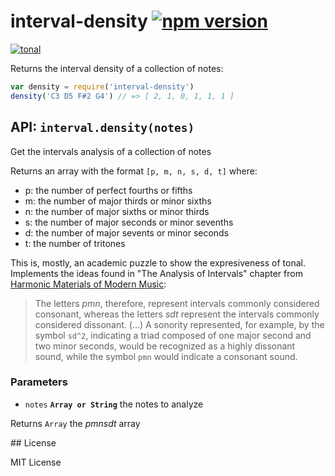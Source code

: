 # interval-density [![npm version](https://img.shields.io/npm/v/interval-density.svg)](https://www.npmjs.com/package/interval-density)

[![tonal](https://img.shields.io/badge/tonal-interval--density-yellow.svg)](https://www.npmjs.com/browse/keyword/tonal)

Returns the interval density of a collection of notes:

```js
var density = require('interval-density')
density('C3 D5 F#2 G4') // => [ 2, 1, 0, 1, 1, 1 ]
```


## API: `interval.density(notes)`

Get the intervals analysis of a collection of notes

Returns an array with the format `[p, m, n, s, d, t]` where:

- p: the number of perfect fourths or fifths
- m: the number of major thirds or minor sixths
- n: the number of major sixths or minor thirds
- s: the number of major seconds or minor sevenths
- d: the number of major sevents or minor seconds
- t: the number of tritones

This is, mostly, an academic puzzle to show the expresiveness of tonal.
Implements the ideas found in "The Analysis of Intervals" chapter from
[Harmonic Materials of Modern Music]():

> The letters _pmn_, therefore, represent intervals commonly considered
consonant, whereas the letters _sdt_ represent the intervals commonly
considered dissonant. (...) A sonority represented, for example, by the
symbol `sd^2`, indicating a triad composed of one major second and two minor
seconds, would be recognized as a highly dissonant sound, while the symbol
`pmn` would indicate a consonant sound.

### Parameters

* `notes` **`Array or String`** the notes to analyze



Returns `Array` the _pmnsdt_ array

## License

MIT License
